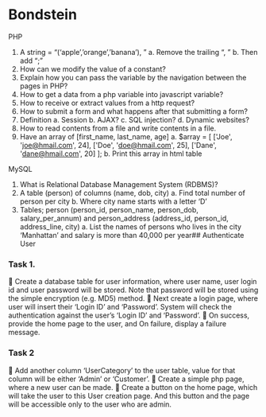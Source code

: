 # Bondstein
PHP
  1. A string = “(‘apple’,’orange’,’banana’), ”
    a. Remove the trailing “, ”
    b. Then add “;”
  2. How can we modify the value of a constant?
  3. Explain how you can pass the variable by the navigation between the pages in PHP?
  4. How to get a data from a php variable into javascript variable?
  5. How to receive or extract values from a http request?
  6. How to submit a form and what happens after that submitting a form?
  7. Definition
    a. Session
    b. AJAX?
    c. SQL injection?
    d. Dynamic websites?
  8. How to read contents from a file and write contents in a file.
  9. Have an array of [first_name, last_name, age]
    a. $array = [
          ['Joe', 'joe@hmail.com', 24],
          ['Doe', 'doe@hmail.com', 25],
          ['Dane', 'dane@hmail.com', 20]
    ];
    b. Print this array in html table
    
MySQL
  1. What is Relational Database Management System (RDBMS)?
  2. A table (person) of columns (name, dob, city)
  a. Find total number of person per city
  b. Where city name starts with a letter ‘D’
  3. Tables; person (person_id, person_name, person_dob, salary_per_annum) and person_address
     (address_id, person_id, address_line, city)
    a. List the names of persons who lives in the city ‘Manhattan’ and salary is more than
       40,000 per year## Authenticate User
       
### Task 1.
 Create a database table for user information, where user name, user login id and user password will
  be stored. Note that password will be stored using the simple encryption (e.g. MD5) method.
 Next create a login page, where user will insert their ‘Login ID’ and ‘Password’. System will check
  the authentication against the user’s ‘Login ID’ and ‘Password’.
 On success, provide the home page to the user, and On failure, display a failure message.

### Task 2
 Add another column ‘UserCategory’ to the user table, value for that column will be either ‘Admin’
  or ‘Customer’.
 Create a simple php page, where a new user can be made.
 Create a button on the home page, which will take the user to this User creation page. And this
  button and the page will be accessible only to the user who are admin.
